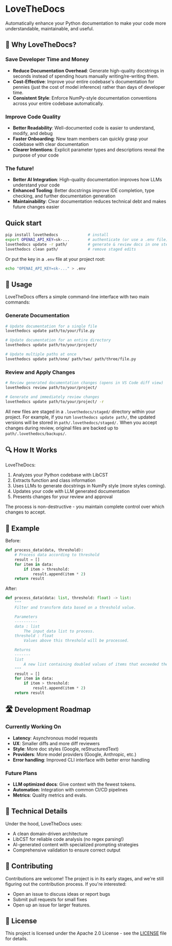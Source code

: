 # LoveTheDocs

Automatically enhance your Python documentation to make your code more understandable,
maintainable, and useful.

## 🚀 Why LoveTheDocs?

### Save Developer Time and Money

- **Reduce Documentation Overhead**: Generate high-quality docstrings in seconds
  instead of spending hours manually writing/re-writing them.
- **Cost-Effective**: Improve your entire codebase's documentation for pennies (just
  the cost of model inference) rather than days of developer time.
- **Consistent Style**: Enforce NumPy-style documentation conventions across your
  entire codebase automatically.

### Improve Code Quality

- **Better Readability**: Well-documented code is easier to understand, modify, and
  debug
- **Faster Onboarding**: New team members can quickly grasp your codebase with clear
  documentation
- **Clearer Intentions**: Explicit parameter types and descriptions reveal the purpose
  of your code

### The future!

- **Better AI Integration**: High-quality documentation improves how LLMs understand
  your code
- **Enhanced Tooling**: Better docstrings improve IDE completion, type checking, and
  further documentation generation
- **Maintainability**: Clear documentation reduces technical debt and makes future
  changes easier

## Quick start

```bash
pip install lovethedocs             # install
export OPENAI_API_KEY=sk-...        # authenticate (or use a .env file)
lovethedocs update -r path/         # generate & review docs in one step
lovethedocs clean path/             # remove staged edits
```

Or put the key in a `.env` file at your project root:

```bash
echo "OPENAI_API_KEY=sk-..." > .env
```

## 🔧 Usage

LoveTheDocs offers a simple command-line interface with two main commands:

### Generate Documentation

```bash
# Update documentation for a single file
lovethedocs update path/to/your/file.py

# Update documentation for an entire directory
lovethedocs update path/to/your/project/

# Update multiple paths at once
lovethedocs update path/one/ path/two/ path/three/file.py
```

### Review and Apply Changes

```bash
# Review generated documentation changes (opens in VS Code diff view)
lovethedocs review path/to/your/project/

# Generate and immediately review changes
lovethedocs update path/to/your/project/ -r
```

All new files are staged in a `.lovethedocs/staged/` directory within your
project. For example, if you run `lovethedocs update path/`, the updated
versions will be stored in `path/.lovethedocs/staged/.` When you accept
changes during review, original files are backed up to
`path/.lovethedocs/backups/`.

## 🔍 How It Works

LoveTheDocs:

1. Analyzes your Python codebase with LibCST
2. Extracts function and class information
3. Uses LLMs to generate docstrings in NumPy style (more styles coming).
4. Updates your code with LLM generated documentation
5. Presents changes for your review and approval

The process is non-destructive - you maintain complete control over which changes to
accept.

## 🎯 Example

Before:

```python
def process_data(data, threshold):
    # Process data according to threshold
    result = []
    for item in data:
        if item > threshold:
            result.append(item * 2)
    return result
```

After:

```python
def process_data(data: list, threshold: float) -> list:
    """
    Filter and transform data based on a threshold value.

    Parameters
    ----------
    data : list
        The input data list to process.
    threshold : float
        Values above this threshold will be processed.

    Returns
    -------
    list
        A new list containing doubled values of items that exceeded the threshold.
    """
    result = []
    for item in data:
        if item > threshold:
            result.append(item * 2)
    return result
```

## 🛣️ Development Roadmap

### Currently Working On

- **Latency**: Asynchronous model requests
- **UX**: Smaller diffs and more diff reviewers
- **Style**: More doc styles (Google, reStructuredText)
- **Providers**: More model providers (Google, Anthropic, etc.)
- **Error handling**: Improved CLI interface with better error handling

### Future Plans

- **LLM optimized docs**: Give context with the fewest tokens.
- **Automation**: Integration with common CI/CD pipelines
- **Metrics**: Quality metrics and evals.

## 🧰 Technical Details

Under the hood, LoveTheDocs uses:

- A clean domain-driven architecture
- LibCST for reliable code analysis (no regex parsing!)
- AI-generated content with specialized prompting strategies
- Comprehensive validation to ensure correct output

## 👥 Contributing

Contributions are welcome! The project is in its early stages, and we're still figuring
out the contribution process. If you're interested:

- Open an issue to discuss ideas or report bugs
- Submit pull requests for small fixes
- Open up an issue for larger features.

## 📄 License

This project is licensed under the Apache 2.0 License - see the [LICENSE](LICENSE) file
for details.
